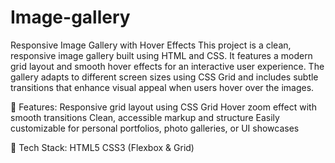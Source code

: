 # Image-gallery
Responsive Image Gallery with Hover Effects
This project is a clean, responsive image gallery built using HTML and CSS. It features a modern grid layout and smooth hover effects for an interactive user experience. The gallery adapts to different screen sizes using CSS Grid and includes subtle transitions that enhance visual appeal when users hover over the images.

🚀 Features:
Responsive grid layout using CSS Grid
Hover zoom effect with smooth transitions
Clean, accessible markup and structure
Easily customizable for personal portfolios, photo galleries, or UI showcases

🔧 Tech Stack:
HTML5
CSS3 (Flexbox & Grid)
